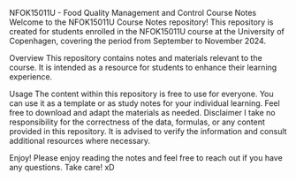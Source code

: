 NFOK15011U - Food Quality Management and Control Course Notes
Welcome to the NFOK15011U Course Notes repository! This repository is created for students enrolled in the NFOK15011U course at the University of Copenhagen, covering the period from September to November 2024.

Overview
This repository contains notes and materials relevant to the course. It is intended as a resource for students to enhance their learning experience.

Usage
The content within this repository is free to use for everyone.
You can use it as a template or as study notes for your individual learning.
Feel free to download and adapt the materials as needed.
Disclaimer
I take no responsibility for the correctness of the data, formulas, or any content provided in this repository. It is advised to verify the information and consult additional resources where necessary.

Enjoy!
Please enjoy reading the notes and feel free to reach out if you have any questions. Take care! xD
